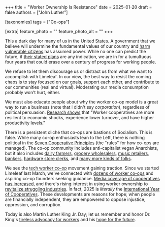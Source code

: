 +++
title = "Worker Ownership Is Resistance"
date = 2025-01-20
draft = false
authors = ["John Luther"]

[taxonomies]
tags = ["Co-ops"]

[extra]
feature_photo = ""
feature_photo_alt = ""
+++

This a dark day for many of us in the United States. A government that we believe will undermine the fundamental values of our country and [harm vulnerable citizens](https://www.msn.com/en-gb/news/world/trump-to-sign-order-proclaiming-there-are-only-two-sexes/ar-AA1xx9vp "Trump to sign order proclaiming there are only two sexes") has assumed power. While no one can predict the future, if [their stated plans](https://www.project2025.org "Project 2025") are any indication, we are in for a tumultuous four years that could erase over a century of progress for working people. 

<!-- more -->

We refuse to let them discourage us or distract us from what we want to accomplish with Limeleaf. In our view, the best way to resist the coming chaos is to stay focused on [our goals](/blog/step-0-of-starting-a-tech-worker-coop/ "Step 0 of Starting a Tech Worker Co-Op: Define Your Goals"),  support each other, and contribute to our communities (real and virtual). Moderating our media consumption probably won't hurt, either.

We must also educate people about why the worker co-op model is a great way to run a business (note that I didn't say *corporation*), regardless of political persuasion. [Research shows](https://www.aspeninstitute.org/blog-posts/building-and-sustaining-worker-cooperatives-in-the-us/ "Building and Sustaining Worker Cooperatives in the US") that "Worker cooperatives are more resilient to economic shocks, experience lower turnover, and have higher productivity levels."

There is a persistent cliché that co-ops are bastions of Socialism. This is false. While many co-op enthusiasts lean to the Left, there is nothing political in the [Seven Cooperative Principles](https://www.electric.coop/seven-cooperative-principles%E2%80%8B "Seven Cooperative Principles") (the "rules" for how co-ops are managed). The co-op community includes anti-capitalist vegan Anarchists, but it also includes [dairy farmers](https://www.landolakesinc.com/), [grocery wholesalers](https://awginc.com "Associated Wholesale Grocers"), [music retailers](https://downtownsounds.com/ "Downtown Sounds"), [bankers](https://www.nafcu.org "NAFCU"), [hardware store clerks](https://www.doitbestonline.com/ "Do-It-Best"), and [many more kinds of folks](https://www.usworker.coop/en/ "USFWC").

We see the [tech worker co-op](https://platform.coop/blog/why-worker-cooperatives-in-the-tech-sector/ "Why Worker Cooperatives in the Tech Sector?") movement gaining traction. Since we started Limeleaf last March, we've connected with [dozens of worker co-ops](https://patio.coop "Patio") and aspiring co-op founders seeking guidance. [Media coverage of cooperatives has increased](https://www.thenews.coop "Coop News"), and there's rising interest in using worker ownership to [revitalize struggling industries](https://www.elysian.press/ "The Elysian"). In fact, 2025 is *literally* the [International Year of Cooperatives](https://2025.coop/ "Celebrating the International Year of Cooperatives"). These developments are reasons for hope; when people are financially independent, they are empowered to oppose injustice, oppression, and corruption.

Today is also Martin Luther King Jr. Day; let us remember and honor Dr. King's [tireless advocacy for workers](https://www.pef.org/articles/holidays-remembrances/martin-luther-king-jr-day/ "MLK fought for workers' rights, bridging the labor movement with the civil rights movement") and his [hope for the future](https://www.baltimoresun.com/2025/01/20/alveda-king-reflects-on-uncles-teachings-of-hope-and-unity-on-mlk-jr-s-96th-birthday/ "Alveda King reflects on uncle's teachings of hope and unity on MLK Jr.'s 96th birthday").

